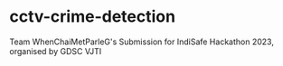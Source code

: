 # cctv-crime-detection
Team WhenChaiMetParleG's Submission for IndiSafe Hackathon 2023, organised by GDSC VJTI
